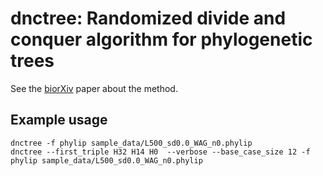# dnctree: Randomized divide and conquer algorithm for phylogenetic trees

See the [biorXiv](https://doi.org/10.1101/2023.10.11.561902) paper about the method.


## Example usage

``` shell
dnctree -f phylip sample_data/L500_sd0.0_WAG_n0.phylip
dnctree --first_triple H32 H14 H0  --verbose --base_case_size 12 -f phylip sample_data/L500_sd0.0_WAG_n0.phylip
```
